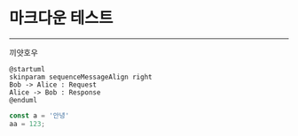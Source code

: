 # 마크다운 테스트
----

끼얏호우

```
@startuml
skinparam sequenceMessageAlign right
Bob -> Alice : Request
Alice -> Bob : Response
@enduml
```

```javascript
const a = '안녕'
aa = 123;
```